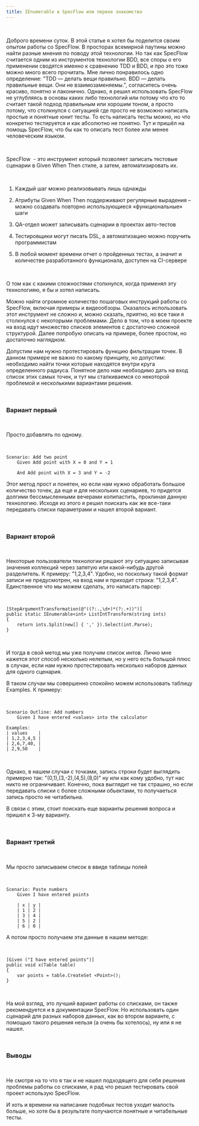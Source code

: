 ```yaml
---
title: IEnumerable в SpecFlow или первое знакомство
---
```


 

Доброго времени суток. В этой статье я хотел бы поделится своим опытом работы со
SpecFlow. В просторах всемирной паутины можно найти разные мнения по поводу этой
технологии. Но так как SpecFlow считается одним из инструментов технологии BDD,
все споры о его применении сводятся именно к сравнению TDD и BDD, и про это тоже
можно много всего прочитать. Мне лично понравилось одно определение: "TDD —
делать вещи правильно. BDD — делать правильные вещи. Они не взаимозаменяемы.",
согласитесь очень красиво, понятно и лаконично. Однако, я решил использовать
SpecFlow не углубляясь в основы каких либо технологий или потому что кто то
считает такой подход правильным или хорошим тоном, а просто потому, что
столкнулся с ситуацией где просто не возможно написать простые и понятные юнит
тесты. То есть написать тесты можно, но что конкретно тестируется и как
абсолютно не понятно. Тут и пришёл на помощь SpecFlow, что бы как то описать
тест более или менее человеческим языком.

 

SpecFlow  - это инструмент который позволяет записать тестовые сценарии в Given
When Then стиле, а затем, автоматизировать их.

 

1.  Каждый шаг можно реализовывать лишь однажды

2.  Атрибуты Given When Then поддерживают регулярные вырадения – можно создавать
    повторно использующиеся «функциональные» шаги

3.  QA-отдел может записывать сценарии в проектах авто-тестов

4.  Тестировщики могут писать DSL, а автоматизацию можно поручить программистам

5.  В любой момент времени отчет о пройденных тестах, а значит и количестве
    разработанного функционала, доступен на CI-сервере

 

О том как с какими сложностями столкнулся, когда применял эту технологияю, я бы
и хотел написать.

Можно найти огромное количество пошаговых инструкций работы со SpecFlow, включая
примеры и видеообзоры. Оказалось использовать этот инструмент не сложно и, можно
сказать, приятно, но все таки я столкнулся с некоторыми проблемами. Дело в том,
что в моем проекте на вход идут множество списков элементов с достаточно сложной
структурой. Далее попробую описать на примере, более простом, но достаточно
наглядном.

Допустим нам нужно протестировать функцию фильтрации точек. В данном примере не
важно по какому принципу, но допустим: необходимо найти точки которые находятся
внутри круга определенного радиуса. Понятное дело нам необходимо дать на вход
список этих самых точек, и тут мы сталкиваемся со некоторой проблемой и
несколькими вариантами решения.

 

### Вариант первый

 

Просто добавлять по одному.

 

~~~~~~~~~~~~~~~~~~~~~~~~~~~~~~~~~~~~~~~~~~~~~~~~~~~~~~~~~~~~~~~~~~~~~~~~~~~~~~~~
Scenario: Add two point
    Given Add point with X = 0 and Y = 1

    And Add point with X = 3 and Y = -2
~~~~~~~~~~~~~~~~~~~~~~~~~~~~~~~~~~~~~~~~~~~~~~~~~~~~~~~~~~~~~~~~~~~~~~~~~~~~~~~~

Этот метод прост и понятен, но если нам нужно обработать большое количество
точек, да еще и для нескольких сценариев, то придется долгими бессмысленными
вечерами копипастить, проклиная данную технологию. Исходя из этого я решил
поискать как же все-таки передавать списки параметрами и нашел второй вариант.

 

### Вариант второй

 

Некоторые пользователи технологии решают эту ситуацию записывая значения
коллекций через запятую или какой-нибудь другой разделитель. К примеру:
"1,2,3,4". Удобно, но поскольку такой формат записи не предусмотрен, на вход нам
и приходит строка: "1,2,3,4". Единственное что мы можем сделать, это написать
парсер:

 

~~~~~~~~~~~~~~~~~~~~~~~~~~~~~~~~~~~~~~~~~~~~~~~~~~~~~~~~~~~~~~~~~~~~~~~~~~~~~~~~
[StepArgumentTransformation(@"((?:.,\d+)*(?:.+))")]
public static IEnumerable<int> ListIntTransform(string ints)
{
    return ints.Split(new[] { ',' }).Select(int.Parse);
}
~~~~~~~~~~~~~~~~~~~~~~~~~~~~~~~~~~~~~~~~~~~~~~~~~~~~~~~~~~~~~~~~~~~~~~~~~~~~~~~~

 

И тогда в свой метод мы уже получим список интов. Лично мне кажется этот способ
несколько нелепым, но у него есть большой плюс в случаи, если нам нужно
протестировать несколько наборов данных для одного сценария.

В таком случаи мы совершенно спокойно можем использовать таблицу Examples. К
примеру:

 

~~~~~~~~~~~~~~~~~~~~~~~~~~~~~~~~~~~~~~~~~~~~~~~~~~~~~~~~~~~~~~~~~~~~~~~~~~~~~~~~
Scenario Outline: Add numbers
    Given I have entered <values> into the calculator

Examples:
| values    |
| 1,2,3,4,5 |
| 2,6,7,40, |
| 2,9,50    |
~~~~~~~~~~~~~~~~~~~~~~~~~~~~~~~~~~~~~~~~~~~~~~~~~~~~~~~~~~~~~~~~~~~~~~~~~~~~~~~~

 

Однако, в нашем случаи с точками, запись строки будет выглядить примерно так:
"(0,1),(3,-2),(4,5),(8,0)" ну или как кому удобно, тут нас никто не
ограничивает. Конечно, пока выглядит не так страшно, но если передавать списки с
более сложными обьектами, то получаеться запись просто не читабильна.

В связи с этим, стоит поискать еще варианты решения вопроса и пришел к 3-му
варианту.

 

### Вариант третий

 

Мы просто записываем список в ввиде таблицы полей

 

~~~~~~~~~~~~~~~~~~~~~~~~~~~~~~~~~~~~~~~~~~~~~~~~~~~~~~~~~~~~~~~~~~~~~~~~~~~~~~~~
Scenario: Paste numbers
    Given I have entered points
    
    | x | y |
    | 1 | 2 |
    | 3 | 4 |    
    | 5 | 2 |    
    | 6 | 0 |
~~~~~~~~~~~~~~~~~~~~~~~~~~~~~~~~~~~~~~~~~~~~~~~~~~~~~~~~~~~~~~~~~~~~~~~~~~~~~~~~

А потом просто получаем эти данные в нашем методе:

 

~~~~~~~~~~~~~~~~~~~~~~~~~~~~~~~~~~~~~~~~~~~~~~~~~~~~~~~~~~~~~~~~~~~~~~~~~~~~~~~~
[Given ("I have entered points")]
public void x(Table table)
{
    var points = table.CreateSet <Point>();
}
~~~~~~~~~~~~~~~~~~~~~~~~~~~~~~~~~~~~~~~~~~~~~~~~~~~~~~~~~~~~~~~~~~~~~~~~~~~~~~~~

 

На мой взгляд, это лучший вариант работы со списками, он также рекомендуется и в
документации SpecFlow. Но использовать один сценарий для разных наборов данных,
как во втором варианте, с помощью такого решения нельзя (а очень бы хотелось),
ну или я не нашел.

 

### Выводы

 

Не смотря на то что я так и не нашел подходящего для себя решения проблемы
работы со списками, я рад что решил тестировать свой проект использую SpecFlow.

И хоть и времени на написание подобных тестов уходит малость больше, но хотя бы
в результате получаются понятные и читабельные тесты.
